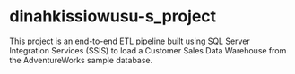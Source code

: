 # dinahkissiowusu-s_project
This project is an end-to-end ETL pipeline built using SQL Server Integration Services (SSIS) to load a Customer Sales Data Warehouse from the AdventureWorks sample database. 
